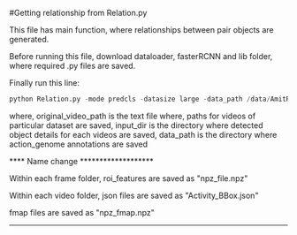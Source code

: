#Getting relationship from Relation.py


This file has main function, where relationships between pair objects are generated.

Before running this file, download dataloader, fasterRCNN and lib folder, where required .py files are saved.

Finally run this line:

```python
python Relation.py -mode predcls -datasize large -data_path /data/AmitRoyChowdhury/Sayak/ag/  -model_path /data/AmitRoyChowdhury/Rinki/tempura_models/predcls/best_Mrecall_model.tar  -input_dir /data/AmitRoyChowdhury/Rinki/Activity_box_test -original_video_path /data/AmitRoyChowdhury/sayak/activity-net-captions/test_paths.txt   -rel_mem_compute joint -rel_mem_weight_type simple -mem_fusion late -mem_feat_selection manual  -mem_feat_lambda 0.5  -rel_head gmm -obj_head linear -K 6 
```

where,
original_video_path is the text file where, paths for videos of particular dataset are saved,
input_dir is the directory where detected object details for each videos are saved,
data_path is the directory where action_genome annotations are saved


**** Name change *******************


Within each frame folder,
roi_features are saved as "npz_file.npz"

Within each video folder,
json files are saved as "Activity_BBox.json"

fmap files are saved as "npz_fmap.npz"
*********************************************

